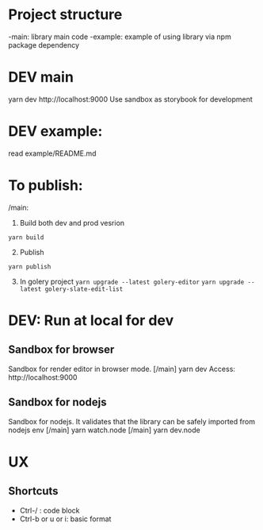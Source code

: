 # Project structure
-main: library main code
-example: example of using library via npm package dependency

# DEV main
yarn dev
http://localhost:9000
Use sandbox as storybook for development

# DEV example:
read example/README.md

# To publish:   
/main:

1. Build both dev and prod vesrion

`yarn build`

2. Publish

`yarn publish`

3. In golery project
`yarn upgrade --latest golery-editor`
`yarn upgrade --latest golery-slate-edit-list`

# DEV: Run at local for dev
## Sandbox for browser
Sandbox for render editor in browser mode.
[/main] yarn dev
Access: http://localhost:9000


## Sandbox for nodejs
Sandbox for nodejs. It validates that the library can be safely imported from nodejs env
[/main] yarn watch.node
[/main] yarn dev.node

# UX
## Shortcuts
- Ctrl-/ : code block
- Ctrl-b or u or i: basic format